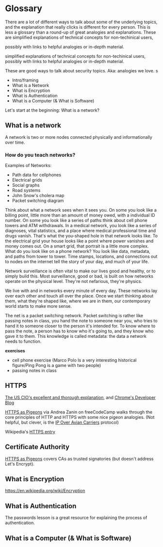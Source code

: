 # Glossary

There are a lot of different ways to talk about some of the underlying topics, and the explanation that really clicks is different for every person. This is less a glossary than a round-up of great analogies and explanations. These are simplified explanations of technical concepts for non-techinical users,

possibly with links to helpful analogies or in-depth material.

simplified explanations of technical concepts for non-techinical users, possibly with links to helpful analogies or in-depth material.

These are good ways to talk about security topics. Aka: analogies we love.
s

+ Intro/framing
+ What is a Network
+ What is Encryption
+ What is Authentication
+ What is a Computer (& What is Software)



Let's start at the beginning: What is a network?

## What is a network

A network is two or more nodes connected physically and informationally over time.

### How do you teach networks?

Examples of Networks:
* Path data for cellphones
* Electrical grids
* Social graphs
* Road systems
* John Snow's cholera map
* Packet switching diagram

Think about what a network sees when it sees you. On some you look like a billing point, little more than an amount of money owed, with a individual ID number. On some you look like a series of paths: think about cell phone towers and ATM withdrawals. In a medical network, you look like a series of diagnoses, vital statistics, and a place where medical professional time and drugs vanish. That's what the you-shaped hole in that network looks like. To the electrical grid your house looks like a point where power vanishes and money comes out. On a smart grid, that portrait is a little more complex. What do you look like on a phone network? You look like data, metadata, and paths from tower to tower. Time stamps, locations, and connections out to nodes on the internet tell the story of your day, and much of your life.

Network surveillance is often vital to make our lives good and healthy, or to simply build this. Most surveillance, good or bad, is built on how networks operate on the physical level. They're not nefarious, they're physics.

We live with and in networks every minute of every day. These networks lay over each other and touch all over the place. Once we start thinking about them, what they're shaped like, where we are in them, our contemporary world starts to make more sense.

The net is a packet switching network. Packet switching is rather like passing notes in class, you hand the note to someone near you, who tries to hand it to someone closer to the person it's intended for. To know where to pass the note, a person has to know who it's going to, and they know who gave it to them. This knowledge is called metadata: the data a network needs to function.

**exercises**
+ cell phone exercise (Marco Polo Is a very interesting historical figure/Ping Pong is a game with two people)
+ passing notes in class

## HTTPS

[The US CIO's excellent and thorough explanation](https://https.cio.gov/everything/), and [Chrome's Developer Blog](https://developers.google.com/web/fundamentals/security/encrypt-in-transit/why-https)

[HTTPS as Pigeons](https://medium.freecodecamp.org/https-explained-with-carrier-pigeons-7029d2193351) via Andrea Zanin on freeCodeCamp walks through the core principles of HTTP and HTTPS with some nice pigeon analogies. (Not helpful, but clever, is the [IP Over Avian Carriers](https://en.wikipedia.org/wiki/IP_over_Avian_Carriers) protocol)

Wikipedia's [HTTPS entry](https://en.wikipedia.org/wiki/HTTPS)


## Certificate Authority

[HTTPS as Pigeons](https://medium.freecodecamp.org/https-explained-with-carrier-pigeons-7029d2193351) covers CAs as trusted signatories (but doesn't address Let's Encrypt).


## What is Encryption

https://en.wikipedia.org/wiki/Encryption

## What is Authentication

The passwords lesson is a great resource for explaining the process of authentication.




## What is a Computer (& What is Software)
